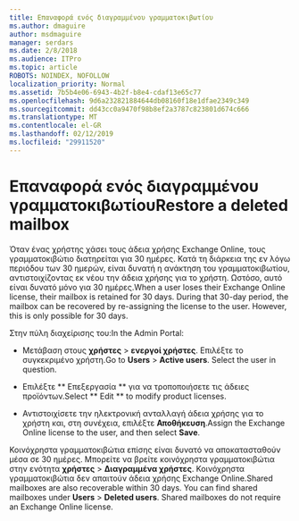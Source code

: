 ```yaml
---
title: Επαναφορά ενός διαγραμμένου γραμματοκιβωτίου
ms.author: dmaguire
author: msdmaguire
manager: serdars
ms.date: 2/8/2018
ms.audience: ITPro
ms.topic: article
ROBOTS: NOINDEX, NOFOLLOW
localization_priority: Normal
ms.assetid: 7b5b4e06-6943-4b2f-b8e4-cdaf13e65c77
ms.openlocfilehash: 9d6a232821884644db08160f18e1dfae2349c349
ms.sourcegitcommit: dd43cc0a9470f98b8ef2a3787c823801d674c666
ms.translationtype: MT
ms.contentlocale: el-GR
ms.lasthandoff: 02/12/2019
ms.locfileid: "29911520"
---
```

# <a name="restore-a-deleted-mailbox"></a><span data-ttu-id="d92ca-102">Επαναφορά ενός διαγραμμένου γραμματοκιβωτίου</span><span class="sxs-lookup"><span data-stu-id="d92ca-102">Restore a deleted mailbox</span></span>

<span data-ttu-id="d92ca-p101">Όταν ένας χρήστης χάσει τους άδεια χρήσης Exchange Online, τους γραμματοκιβώτιο διατηρείται για 30 ημέρες. Κατά τη διάρκεια της εν λόγω περιόδου των 30 ημερών, είναι δυνατή η ανάκτηση του γραμματοκιβωτίου, αντιστοιχίζοντας εκ νέου την άδεια χρήσης για το χρήστη. Ωστόσο, αυτό είναι δυνατό μόνο για 30 ημέρες.</span><span class="sxs-lookup"><span data-stu-id="d92ca-p101">When a user loses their Exchange Online license, their mailbox is retained for 30 days. During that 30-day period, the mailbox can be recovered by re-assigning the license to the user. However, this is only possible for 30 days.</span></span>
  
<span data-ttu-id="d92ca-106">Στην πύλη διαχείρισης του:</span><span class="sxs-lookup"><span data-stu-id="d92ca-106">In the Admin Portal:</span></span>
  
- <span data-ttu-id="d92ca-p102">Μετάβαση στους **χρήστες** \> **ενεργοί χρήστες**. Επιλέξτε το συγκεκριμένο χρήστη.</span><span class="sxs-lookup"><span data-stu-id="d92ca-p102">Go to **Users** \> **Active users**. Select the user in question.</span></span>
    
- <span data-ttu-id="d92ca-109">Επιλέξτε \*\* Επεξεργασία \*\* για να τροποποιήσετε τις άδειες προϊόντων.</span><span class="sxs-lookup"><span data-stu-id="d92ca-109">Select \*\* Edit \*\* to modify product licenses.</span></span> 
    
- <span data-ttu-id="d92ca-110">Αντιστοιχίσετε την ηλεκτρονική ανταλλαγή άδεια χρήσης για το χρήστη και, στη συνέχεια, επιλέξτε **Αποθήκευση**.</span><span class="sxs-lookup"><span data-stu-id="d92ca-110">Assign the Exchange Online license to the user, and then select **Save**.</span></span>
    
<span data-ttu-id="d92ca-p103">Κοινόχρηστα γραμματοκιβώτια επίσης είναι δυνατό να αποκατασταθούν μέσα σε 30 ημέρες. Μπορείτε να βρείτε κοινόχρηστα γραμματοκιβώτια στην ενότητα **χρήστες** \> **Διαγραμμένα χρήστες**. Κοινόχρηστα γραμματοκιβώτια δεν απαιτούν άδεια χρήσης Exchange Online.</span><span class="sxs-lookup"><span data-stu-id="d92ca-p103">Shared mailboxes are also recoverable within 30 days. You can find shared mailboxes under **Users** \> **Deleted users**. Shared mailboxes do not require an Exchange Online license.</span></span>
  

